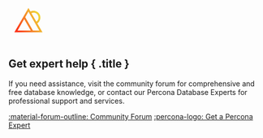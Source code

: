 <div data-banner markdown><svg style="display:block;margin:-1em 0 0.75em" width="78" height="69" viewBox="0 0 78 69" fill="none" xmlns="http://www.w3.org/2000/svg"><path d="M56.7281 30.7666C62.6528 26.8938 64.5914 18.9942 61.0059 12.7854C59.2094 9.67113 56.3053 7.44082 52.8311 6.50951C49.6122 5.64535 46.2502 5.99872 43.2912 7.49366L39.251 0.5L30.8648 15.0245L11.4811 48.5937H67.021L56.7281 30.7666ZM51.881 10.0674C54.4064 10.7401 56.5079 12.3616 57.8168 14.6194C60.3895 19.0701 59.053 24.7153 54.8808 27.5665L45.1362 10.6905C47.2355 9.68104 49.6034 9.46087 51.881 10.0674ZM39.251 7.87125L60.6339 44.907H48.1228L32.9927 18.7102L39.2499 7.87235L39.251 7.87125ZM17.8682 44.907L30.8637 22.4035L43.8592 44.907H17.8682Z" fill="url(#paint0_linear_2899_1968)"/><path style="fill:var(--md-typeset-color)" d="M4.981 64.943H3.157V68.207H.756V57.323H5.217C7.822 57.323 9.397 58.861 9.397 61.086V61.116C9.397 63.635 7.433 64.94 4.984 64.94L4.981 64.943V64.943ZM6.961 61.134C6.961 60.061 6.213 59.485 5.011 59.485H3.154V62.812H5.056C6.258 62.812 6.958 62.096 6.958 61.163V61.134H6.961ZM10.738 68.208V57.323H18.973V59.455H13.124V61.664H18.27V63.796H13.124V66.082H19.051V68.214H10.738V68.208 68.208ZM27.557 68.208 25.218 64.726H23.332V68.208H20.931V57.323H25.921C28.496 57.323 30.039 58.677 30.039 60.915V60.945C30.039 62.702 29.088 63.807 27.7 64.32L30.367 68.207H27.556L27.557 68.208ZM27.605 61.041C27.605 60.016 26.887 59.485 25.719 59.485H23.333V62.61H25.767C26.936 62.61 27.605 61.987 27.605 61.071V61.042 61.041ZM36.922 68.499C33.668 68.499 31.249 65.994 31.249 62.825V62.795C31.249 59.659 33.619 57.091 37.019 57.091 39.105 57.091 40.356 57.783 41.383 58.792L39.834 60.571C38.98 59.798 38.113 59.327 37.004 59.327 35.141 59.327 33.795 60.871 33.795 62.762V62.793C33.795 64.684 35.107 66.257 37.004 66.257 38.268 66.257 39.043 65.753 39.913 64.964L41.462 66.524C40.322 67.738 39.059 68.493 36.925 68.493L36.922 68.499ZM47.885 68.499C44.47 68.499 42.021 65.962 42.021 62.825V62.795C42.021 59.659 44.503 57.091 47.915 57.091 51.327 57.091 53.779 59.628 53.779 62.765V62.795C53.779 65.931 51.297 68.499 47.885 68.499ZM51.237 62.795C51.237 60.904 49.846 59.331 47.885 59.331 45.925 59.331 44.567 60.874 44.567 62.766V62.796C44.567 64.688 45.959 66.261 47.919 66.261 49.879 66.261 51.237 64.717 51.237 62.826V62.795 62.795ZM67.001 68.217 72.374 57.091 77.746 68.218H75.052L72.374 62.681 69.705 68.218H67.001V68.217ZM66.007 57.327V68.5L57.813 61.884V68.199H55.264V57.091L63.458 63.681V57.327H66.007Z"/><defs><linearGradient id="paint0_linear_2899_1968" x1="18.1513" y1="44.7152" x2="61.4356" y2="20.9786" gradientUnits="userSpaceOnUse"><stop stop-color="#FC3519"/><stop offset="1" stop-color="#F0D136"/></linearGradient></defs></svg>

## Get expert help { .title }

If you need assistance, visit the community forum for comprehensive and free database knowledge, or contact our Percona Database Experts for professional support and services.

<div class="actions" markdown>

[:material-forum-outline: Community Forum](https://forums.percona.com/c/mongodb/percona-server-for-mongodb/43) [:percona-logo: Get a Percona Expert](https://www.percona.com/about/contact)

</div>
</div>
